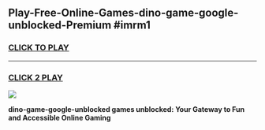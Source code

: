 
## Play-Free-Online-Games-dino-game-google-unblocked-Premium #imrm1
<h3>
<a href="https://premium.freeplayer.one?title=dino-game-google-unblocked&ref=8M">CLICK TO PLAY</a></h3>
<hr>

<h3>
<a href="https://premium.freeplayer.one?title=dino-game-google-unblocked&ref=8M">CLICK 2 PLAY</a>
  
</h3>

<a href="https://premium.freeplayer.one?title=dino-game-google-unblocked&ref=8M"><img src="https://clearcache.store/games.png"></a>


**dino-game-google-unblocked games unblocked: Your Gateway to Fun and Accessible Online Gaming**

